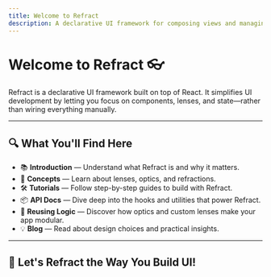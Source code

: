 ```yaml
---
title: Welcome to Refract
description: A declarative UI framework for composing views and managing state with optics
---
```


# Welcome to Refract 👓

Refract is a declarative UI framework built on top of React. It simplifies UI development by letting you focus on components, lenses, and state—rather than wiring everything manually.

---

## 🔍 What You'll Find Here

- 📚 **Introduction** — Understand what Refract is and why it matters.
- 🧠 **Concepts** — Learn about lenses, optics, and refractions.
- 🛠 **Tutorials** — Follow step-by-step guides to build with Refract.
- 📦 **API Docs** — Dive deep into the hooks and utilities that power Refract.
- 🧱 **Reusing Logic** — Discover how optics and custom lenses make your app modular.
- 💡 **Blog** — Read about design choices and practical insights.

---

## 🚀 Let's Refract the Way You Build UI!
